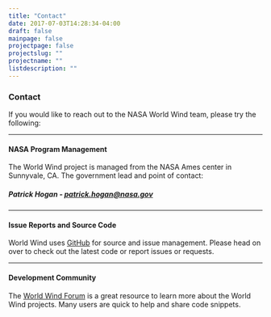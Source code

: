 ```yaml
---
title: "Contact"
date: 2017-07-03T14:28:34-04:00
draft: false
mainpage: false
projectpage: false
projectslug: ""
projectname: ""
listdescription: ""
---
```


### Contact
If you would like to reach out to the NASA World Wind team, please try the following:

---
#### NASA Program Management

The World Wind project is managed from the NASA Ames center in Sunnyvale, CA. The government lead and point of contact:

##### Patrick Hogan - [patrick.hogan@nasa.gov](mailto://patrick.hogan@nasa.gov)

---

#### Issue Reports and Source Code
World Wind uses [GitHub](https://github.com/NASAWorldWind/) for source and issue management. Please head on over to check out the latest code or report issues or requests.

---

#### Development Community
The [World Wind Forum](https://forum.worldwindcentral.com/) is a great resource to learn more about the World Wind projects. Many users are quick to help and share code snippets.